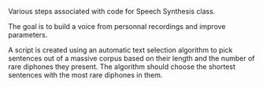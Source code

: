 Various steps associated with code for Speech Synthesis class. 

The goal is to build a voice from personnal recordings and improve parameters.

A script is created using an automatic text selection algorithm to pick sentences out of a massive corpus based on their length and the number of rare diphones they present. The algorithm should choose the shortest sentences with the most rare diphones in them.
